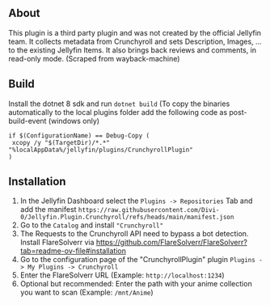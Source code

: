 ## About

This plugin is a third party plugin and was not created by the official Jellyfin team.
It collects metadata from Crunchyroll and sets Description, Images, ... to the existing Jellyfin Items.
It also brings back reviews and comments, in read-only mode. (Scraped from wayback-machine)

## Build

Install the dotnet 8 sdk and run `dotnet build` 
(To copy the binaries automatically to the local plugins folder add the following code as post-build-event (windows only)
```
if $(ConfigurationName) == Debug-Copy (
 xcopy /y "$(TargetDir)/*.*" "%localAppData%/jellyfin/plugins/CrunchyrollPlugin"
)
```

## Installation
1. In the Jellyfin Dashboard select the `Plugins -> Repositories` Tab and add the manifest `https://raw.githubusercontent.com/Divi-0/Jellyfin.Plugin.Crunchyroll/refs/heads/main/manifest.json`
2. Go to the `Catalog` and install `"Crunchyroll"`
3. The Requests to the Crunchyroll API need to bypass a bot detection. Install FlareSolverr via https://github.com/FlareSolverr/FlareSolverr?tab=readme-ov-file#installation
4. Go to the configuration page of the "CrunchyrollPlugin" plugin ``Plugins -> My Plugins -> Crunchyroll``
5. Enter the FlareSolverr URL (Example: `http://localhost:1234`)
6. Optional but recommended: Enter the path with your anime collection you want to scan (Example: `/mnt/Anime`)